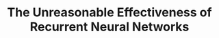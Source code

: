 ---
categories: ['ai', 'data science', 'machine learning', 'articles', 'all_articles']
provider_display: "karpathy.github.io"
provider_name: "karpathy.github.io"
favicon_url: "/img/bullet.gif"
title: "The Unreasonable Effectiveness of Recurrent Neural Networks"
published: "2015-05-21T00:00:00"
source: http://karpathy.github.io/2015/05/21/rnn-effectiveness/
thumbnail: http://karpathy.github.io/assets/rnn/under2.jpeg
---